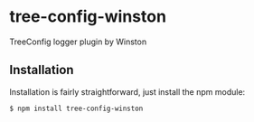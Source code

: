 # tree-config-winston

TreeConfig logger plugin by Winston

## Installation

Installation is fairly straightforward, just install the npm module:

    $ npm install tree-config-winston

